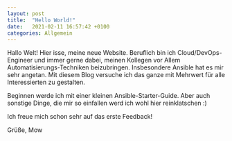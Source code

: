 ```yaml
---
layout: post
title:  "Hello World!"
date:   2021-02-11 16:57:42 +0100
categories: Allgemein
---
```


Hallo Welt! Hier isse, meine neue Website. Beruflich bin ich Cloud/DevOps-Engineer und immer gerne dabei, meinen Kollegen vor Allem Automatisierungs-Techniken
beizubringen. Insbesondere Ansible hat es mir sehr angetan. Mit diesem Blog versuche ich das ganze mit Mehrwert für alle Interessierten zu gestalten.

Beginnen werde ich mit einer kleinen Ansible-Starter-Guide. Aber auch sonstige Dinge, die mir so einfallen werd ich wohl hier reinklatschen :)

Ich freue mich schon sehr auf das erste Feedback!

Grüße,
Mow

[jekyll-docs]: https://jekyllrb.com/docs/home
[jekyll-gh]:   https://github.com/jekyll/jekyll
[jekyll-talk]: https://talk.jekyllrb.com/
